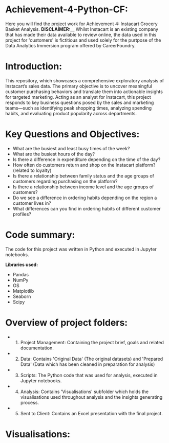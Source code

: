 # **Achievement-4-Python-CF:**
Here you will find the project work for Achievement 4: Instacart Grocery Basket Analysis.
**DISCLAIMER:**__ Whilst Instacart is an existing company that has made their data available to review online, the data used in this project for 'customers' is fictitious and used solely for the purtpose of the Data Analytics Immersion program offered by CareerFoundry.

# **Introduction:**
This repository, which showcases a comprehensive exploratory analysis of Instacart’s sales data. The primary objective is to uncover meaningful customer purchasing behaviors and translate them into actionable insights for targeted marketing. Acting as an analyst for Instacart, this project responds to key business questions posed by the sales and marketing teams—such as identifying peak shopping times, analyzing spending habits, and evaluating product popularity across departments.

# **Key Questions and Objectives:**
- What are the busiest and least busy times of the week?
- What are the busiest hours of the day?
- Is there a difference in expenditure depending on the time of the day?
- How often do customers return and shop on the Instacart platform? (related to loyalty)
- Is there a relationship between family status and the age groups of customers regarding purchasing on the platform?
- Is there a relationship between income level and the age groups of customers?
- Do we see a difference in ordering habits depending on the region a customer lives in?
- What differences can you find in ordering habits of different customer profiles? 

# **Code summary:**
The code for this project was written in Python and executed in Jupyter notebooks.

**Libraries used:**
- Pandas
- NumPy
- OS
- Matplotlib
- Seaborn
- Scipy

# **Overview of project folders:**
- 01. Project Management: Containing the project brief, goals and related documentation.
- 02. Data: Contains 'Original Data' (The original datasets) and 'Prepared Data' (Data which has been cleaned in preparation for analysis)
- 03. Scripts: The Python code that was used for analysis, executed in Jupyter notebooks.
- 04. Analysis: Contains 'Visualisations' subfolder which holds the visualisations used throughout analysis and the insights generating process.
- 05. Sent to Client: Contains an Excel presentation with the final project.

# **Visualisations:**

